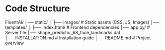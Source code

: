 # Code Structure
FluentAI/
│── static/
│   ├── images/              # Static assets (CSS, JS, Images)
│── templates/
│   ├── index.html/            # Frontend dependencies
│── app.py/                    #   Server file
│── shape_predictor_68_face_landmarks.dat            
│── INSTALLATION.md          # Installation guide
│── README.md                # Project overview
